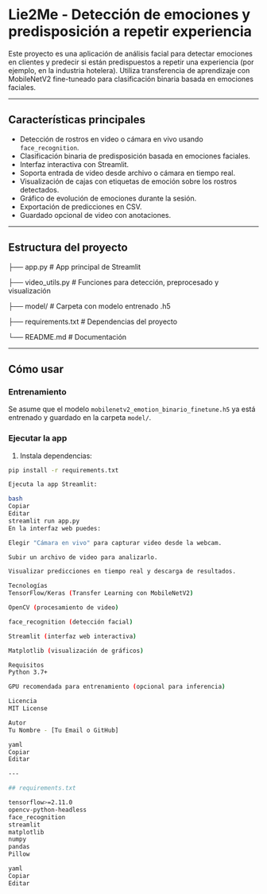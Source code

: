 # Lie2Me - Detección de emociones y predisposición a repetir experiencia

Este proyecto es una aplicación de análisis facial para detectar emociones en clientes y predecir si están predispuestos a repetir una experiencia (por ejemplo, en la industria hotelera). Utiliza transferencia de aprendizaje con MobileNetV2 fine-tuneado para clasificación binaria basada en emociones faciales.

---

## Características principales

- Detección de rostros en video o cámara en vivo usando `face_recognition`.
- Clasificación binaria de predisposición basada en emociones faciales.
- Interfaz interactiva con Streamlit.
- Soporta entrada de video desde archivo o cámara en tiempo real.
- Visualización de cajas con etiquetas de emoción sobre los rostros detectados.
- Gráfico de evolución de emociones durante la sesión.
- Exportación de predicciones en CSV.
- Guardado opcional de video con anotaciones.

---

## Estructura del proyecto

├── app.py # App principal de Streamlit

├── video_utils.py # Funciones para detección, preprocesado y visualización

├── model/ # Carpeta con modelo entrenado .h5

├── requirements.txt # Dependencias del proyecto

└── README.md # Documentación


---

## Cómo usar

### Entrenamiento

Se asume que el modelo `mobilenetv2_emotion_binario_finetune.h5` ya está entrenado y guardado en la carpeta `model/`.

### Ejecutar la app

1. Instala dependencias:

```bash
pip install -r requirements.txt

Ejecuta la app Streamlit:

bash
Copiar
Editar
streamlit run app.py
En la interfaz web puedes:

Elegir "Cámara en vivo" para capturar video desde la webcam.

Subir un archivo de video para analizarlo.

Visualizar predicciones en tiempo real y descarga de resultados.

Tecnologías
TensorFlow/Keras (Transfer Learning con MobileNetV2)

OpenCV (procesamiento de video)

face_recognition (detección facial)

Streamlit (interfaz web interactiva)

Matplotlib (visualización de gráficos)

Requisitos
Python 3.7+

GPU recomendada para entrenamiento (opcional para inferencia)

Licencia
MIT License

Autor
Tu Nombre - [Tu Email o GitHub]

yaml
Copiar
Editar

---

## requirements.txt

tensorflow>=2.11.0
opencv-python-headless
face_recognition
streamlit
matplotlib
numpy
pandas
Pillow

yaml
Copiar
Editar
